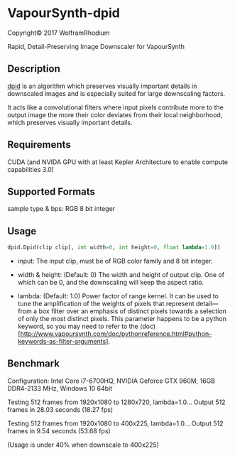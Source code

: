 # VapourSynth-dpid
Copyright© 2017 WolframRhodium

Rapid, Detail-Preserving Image Downscaler for VapourSynth
## Description
[dpid](http://www.gcc.tu-darmstadt.de/home/proj/dpid/) is an algorithm which preserves visually important details in downscaled images and is especially suited for large downscaling factors.

It acts like a convolutional filters where input pixels contribute more to the output image the more their color deviates from their local neighborhood, which preserves visually important details.

## Requirements
CUDA (and NVIDA GPU with at least Kepler Architecture to enable compute capabilities 3.0)

## Supported Formats

sample type & bps: RGB 8 bit integer

## Usage

```python
dpid.Dpid(clip clip[, int width=0, int height=0, float lambda=1.0])
```

- input:
    The input clip, must be of RGB color family and 8 bit integer.

- width & height: (Default: 0)
    The width and height of output clip. One of which can be 0, and the downscaling will keep the aspect ratio.

- lambda: (Default: 1.0)
    Power factor of range kernel. It can be used to tune the amplification of the weights of pixels that represent detail—from a box filter over an emphasis of distinct pixels towards a selection of only the most distinct pixels. This parameter happens to be a python keyword, so you may need to refer to the (doc)[http://www.vapoursynth.com/doc/pythonreference.html#python-keywords-as-filter-arguments].

## Benchmark

Configuration: Intel Core i7-6700HQ, NVIDIA Geforce GTX 960M, 16GB DDR4-2133 MHz, Windows 10 64bit

Testing 512 frames from 1920x1080 to 1280x720, lambda=1.0...
Output 512 frames in 28.03 seconds (18.27 fps)

Testing 512 frames from 1920x1080 to 400x225, lambda=1.0...
Output 512 frames in 9.54 seconds (53.68 fps)

(Usage is under 40% when downscale to 400x225)
